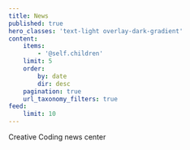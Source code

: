 ```yaml
---
title: News
published: true
hero_classes: 'text-light overlay-dark-gradient'
content:
    items:
        - '@self.children'
    limit: 5
    order:
        by: date
        dir: desc
    pagination: true
    url_taxonomy_filters: true
feed:
    limit: 10
---
```


Creative Coding news center